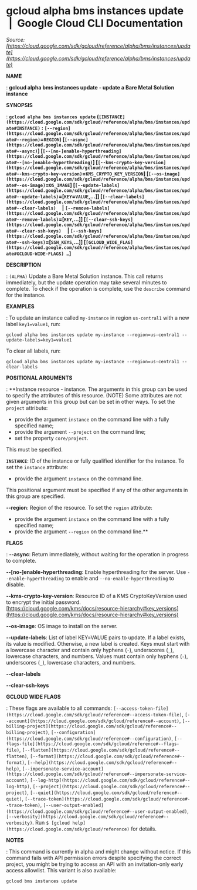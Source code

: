 # gcloud alpha bms instances update  |  Google Cloud CLI Documentation

*Source: [https://cloud.google.com/sdk/gcloud/reference/alpha/bms/instances/update](https://cloud.google.com/sdk/gcloud/reference/alpha/bms/instances/update)*

**NAME**

: **gcloud alpha bms instances update - update a Bare Metal Solution instance**

**SYNOPSIS**

: **`gcloud alpha bms instances update` (`[INSTANCE](https://cloud.google.com/sdk/gcloud/reference/alpha/bms/instances/update#INSTANCE)` : `[--region](https://cloud.google.com/sdk/gcloud/reference/alpha/bms/instances/update#--region)`=`REGION`) [`[--async](https://cloud.google.com/sdk/gcloud/reference/alpha/bms/instances/update#--async)`] [`[--[no-]enable-hyperthreading](https://cloud.google.com/sdk/gcloud/reference/alpha/bms/instances/update#--[no-]enable-hyperthreading)`] [`[--kms-crypto-key-version](https://cloud.google.com/sdk/gcloud/reference/alpha/bms/instances/update#--kms-crypto-key-version)`=`KMS_CRYPTO_KEY_VERSION`] [`[--os-image](https://cloud.google.com/sdk/gcloud/reference/alpha/bms/instances/update#--os-image)`=`OS_IMAGE`] [`[--update-labels](https://cloud.google.com/sdk/gcloud/reference/alpha/bms/instances/update#--update-labels)`=[`KEY`=`VALUE`,…]] [`[--clear-labels](https://cloud.google.com/sdk/gcloud/reference/alpha/bms/instances/update#--clear-labels)`     | `[--remove-labels](https://cloud.google.com/sdk/gcloud/reference/alpha/bms/instances/update#--remove-labels)`=[`KEY`,…]] [`[--clear-ssh-keys](https://cloud.google.com/sdk/gcloud/reference/alpha/bms/instances/update#--clear-ssh-keys)`     | `[--ssh-keys](https://cloud.google.com/sdk/gcloud/reference/alpha/bms/instances/update#--ssh-keys)`=[`SSH_KEYS`,…]] [`[GCLOUD_WIDE_FLAG](https://cloud.google.com/sdk/gcloud/reference/alpha/bms/instances/update#GCLOUD-WIDE-FLAGS) …`]**

**DESCRIPTION**

: `(ALPHA)` Update a Bare Metal Solution instance.
This call returns immediately, but the update operation may take several minutes
to complete. To check if the operation is complete, use the
`describe` command for the instance.

**EXAMPLES**

: To update an instance called ``my-instance`` in
region ``us-central1`` with a new label
``key1=value1``, run:

```
gcloud alpha bms instances update my-instance --region=us-central1 --update-labels=key1=value1
```

To clear all labels, run:

```
gcloud alpha bms instances update my-instance --region=us-central1 --clear-labels
```

**POSITIONAL ARGUMENTS**

: **Instance resource - instance. The arguments in this group can be used to specify
the attributes of this resource. (NOTE) Some attributes are not given arguments
in this group but can be set in other ways.
To set the `project` attribute:

- provide the argument `instance` on the command line with a fully
specified name;
- provide the argument `--project` on the command line;
- set the property `core/project`.

This must be specified.

**`INSTANCE`**:
ID of the instance or fully qualified identifier for the instance.
To set the `instance` attribute:

- provide the argument `instance` on the command line.

This positional argument must be specified if any of the other arguments in this
group are specified.

**--region**:
Region of the resource.
To set the `region` attribute:

- provide the argument `instance` on the command line with a fully
specified name;
- provide the argument `--region` on the command line.**

**FLAGS**

: **--async**:
Return immediately, without waiting for the operation in progress to complete.

**--[no-]enable-hyperthreading**:
Enable hyperthreading for the server. Use `--enable-hyperthreading`
to enable and `--no-enable-hyperthreading` to disable.

**--kms-crypto-key-version**:
Resource ID of a KMS CryptoKeyVersion used to encrypt the initial password.
[https://cloud.google.com/kms/docs/resource-hierarchy#key_versions](https://cloud.google.com/kms/docs/resource-hierarchy#key_versions)

**--os-image**:
OS image to install on the server.

**--update-labels**:
List of label KEY=VALUE pairs to update. If a label exists, its value is
modified. Otherwise, a new label is created.
Keys must start with a lowercase character and contain only hyphens
(`-`), underscores (`_`), lowercase characters, and
numbers. Values must contain only hyphens (`-`), underscores
(`_`), lowercase characters, and numbers.

**--clear-labels**

**--clear-ssh-keys**

**GCLOUD WIDE FLAGS**

: These flags are available to all commands: `[--access-token-file](https://cloud.google.com/sdk/gcloud/reference#--access-token-file)`,
`[--account](https://cloud.google.com/sdk/gcloud/reference#--account)`, `[--billing-project](https://cloud.google.com/sdk/gcloud/reference#--billing-project)`,
`[--configuration](https://cloud.google.com/sdk/gcloud/reference#--configuration)`,
`[--flags-file](https://cloud.google.com/sdk/gcloud/reference#--flags-file)`,
`[--flatten](https://cloud.google.com/sdk/gcloud/reference#--flatten)`, `[--format](https://cloud.google.com/sdk/gcloud/reference#--format)`, `[--help](https://cloud.google.com/sdk/gcloud/reference#--help)`, `[--impersonate-service-account](https://cloud.google.com/sdk/gcloud/reference#--impersonate-service-account)`,
`[--log-http](https://cloud.google.com/sdk/gcloud/reference#--log-http)`,
`[--project](https://cloud.google.com/sdk/gcloud/reference#--project)`, `[--quiet](https://cloud.google.com/sdk/gcloud/reference#--quiet)`, `[--trace-token](https://cloud.google.com/sdk/gcloud/reference#--trace-token)`, `[--user-output-enabled](https://cloud.google.com/sdk/gcloud/reference#--user-output-enabled)`,
`[--verbosity](https://cloud.google.com/sdk/gcloud/reference#--verbosity)`.
Run `$ [gcloud help](https://cloud.google.com/sdk/gcloud/reference)` for details.

**NOTES**

: This command is currently in alpha and might change without notice. If this
command fails with API permission errors despite specifying the correct project,
you might be trying to access an API with an invitation-only early access
allowlist. This variant is also available:

```
gcloud bms instances update
```